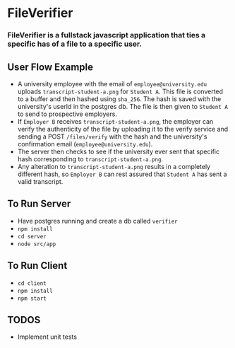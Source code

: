 # FileVerifier
### FileVerifier is a fullstack javascript application that ties a specific has of a file to a specific user.

## User Flow Example
* A university employee with the email of `employee@university.edu` uploads `transcript-student-a.png` for `Student A`. This file is converted to a buffer and then hashed using `sha_256`. The hash is saved with the university's userId in the postgres db. The file is then given to `Student A` to send to prospective employers.
* If `Employer B` receives `transcript-student-a.png`, the employer can verify the authenticity of the file by uploading it to the verify service and sending a POST `/files/verify` with the hash and the university's confirmation email (`employee@university.edu`).
* The server then checks to see if the university ever sent that specific hash corresponding to `transcript-student-a.png`.
* Any alteration to `transcript-student-a.png` results in a completely different hash, so `Employer B` can rest assured that `Student A` has sent a valid transcript.

## To Run Server
* Have postgres running and create a db called `verifier`
* `npm install`
* `cd server`
* `node src/app`

## To Run Client
* `cd client`
* `npm install`
* `npm start`

## TODOS
* Implement unit tests
